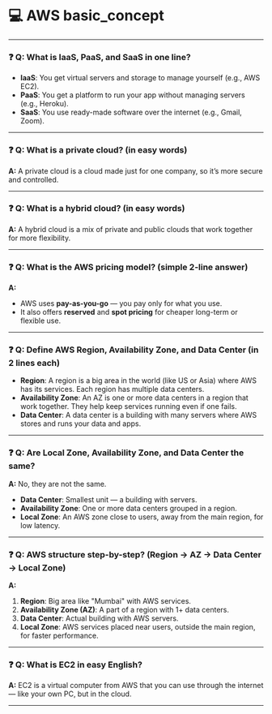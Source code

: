 # 💻 AWS basic_concept

---

### ❓ Q: What is IaaS, PaaS, and SaaS in one line?

* **IaaS**: You get virtual servers and storage to manage yourself (e.g., AWS EC2).
* **PaaS**: You get a platform to run your app without managing servers (e.g., Heroku).
* **SaaS**: You use ready-made software over the internet (e.g., Gmail, Zoom).

---

### ❓ Q: What is a private cloud? (in easy words)

**A:** A private cloud is a cloud made just for one company, so it’s more secure and controlled.

---

### ❓ Q: What is a hybrid cloud? (in easy words)

**A:** A hybrid cloud is a mix of private and public clouds that work together for more flexibility.

---

### ❓ Q: What is the AWS pricing model? (simple 2-line answer)

**A:**

* AWS uses **pay-as-you-go** — you pay only for what you use.
* It also offers **reserved** and **spot pricing** for cheaper long-term or flexible use.

---

### ❓ Q: Define AWS Region, Availability Zone, and Data Center (in 2 lines each)

* **Region**: A region is a big area in the world (like US or Asia) where AWS has its services. Each region has multiple data centers.
* **Availability Zone**: An AZ is one or more data centers in a region that work together. They help keep services running even if one fails.
* **Data Center**: A data center is a building with many servers where AWS stores and runs your data and apps.

---

### ❓ Q: Are Local Zone, Availability Zone, and Data Center the same?

**A:** No, they are not the same.

* **Data Center**: Smallest unit — a building with servers.
* **Availability Zone**: One or more data centers grouped in a region.
* **Local Zone**: An AWS zone close to users, away from the main region, for low latency.

---

### ❓ Q: AWS structure step-by-step? (Region → AZ → Data Center → Local Zone)

**A:**

1. **Region**: Big area like "Mumbai" with AWS services.
2. **Availability Zone (AZ)**: A part of a region with 1+ data centers.
3. **Data Center**: Actual building with AWS servers.
4. **Local Zone**: AWS services placed near users, outside the main region, for faster performance.

---

### ❓ Q: What is EC2 in easy English?

**A:**
EC2 is a virtual computer from AWS that you can use through the internet — like your own PC, but in the cloud.

---

